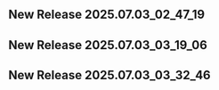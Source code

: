 ## New Release 2025.07.03_02_47_19
## New Release 2025.07.03_03_19_06
## New Release 2025.07.03_03_32_46
